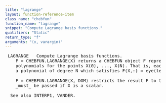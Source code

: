 ```yaml
---
title: "lagrange"
layout: function-reference-item
class_name: "chebfun"
function_name: "lagrange"
snippet: "Compute Lagrange basis functions."
qualifiers: "Static"
return_type: "f"
arguments: "(x, varargin)"
---
```


<pre class="help-text"> LAGRANGE   Compute Lagrange basis functions.
    F = CHEBFUN.LAGRANGE(X) returns a CHEBFUN object F representing the Lagrange
    polynomials for the points X(0), ..., X(N). That is, each column of F is a
    a polynomial of degree N which satisfies F(X,:) = eye(length(X)).
 
    F = CHEBFUN.LAGRANGE(X, DOM) restricts the result F to the domain DOM. DOM
    _must_ be passed if X is a scalar.
 
  See also INTERP1, VANDER.
</pre>